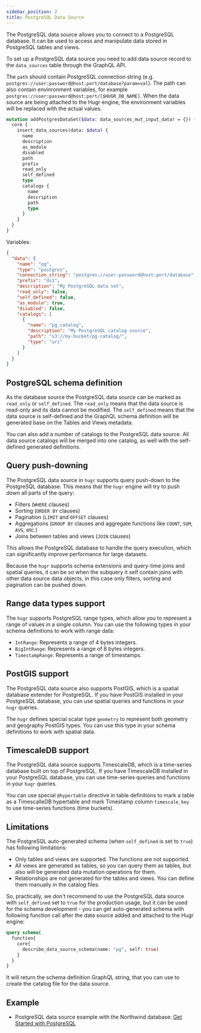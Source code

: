 ```yaml
---
sidebar_position: 2
title: PostgreSQL Data Source
---
```


The PostgreSQL data source allows you to connect to a PostgreSQL database. It can be used to access and manipulate data stored in PostgreSQL tables and views.

To set up a PostgreSQL data source you need to add data source record to the `data_sources` table through the GraphQL API.

The `path` should contain PostgreSQL connection string (e.g. `postgres://user:password@host:port/database?param=val`). The path can also contain envinronment variables, for example `postgres://user:password@host:port/[$HUGR_DB_NAME]`. When the data source are being attached to the Hugr engine, the environment variables will be replaced with the actual values.

```graphql
mutation addPostgresDataSet($data: data_sources_mut_input_data! = {}) {
  core {
    insert_data_sources(data: $data) {
      name
      description
      as_module
      disabled
      path
      prefix
      read_only
      self_defined
      type
      catalogs {
        name
        description
        path
        type
      }
    }
  }
}
```

Variables:

```json
{
  "data": {
    "name": "pg",
    "type": "postgres",
    "connection_string": "postgres://user:password@host:port/database",
    "prefix": "ds1",
    "description": "My PostgreSQL data set",
    "read_only": false,
    "self_defined": false,
    "as_module": true,
    "disabled": false,
    "catalogs": [
      {
        "name": "pg_catalog",
        "description": "My PostgreSQL catalog source",
        "path": "s3://my-bucket/pg-catalog/",
        "type": "uri"
      }
    ]
  }
}
```

## PostgreSQL schema definition

As the database source the PostgreSQL data source can be marked as `read_only` or `self_defined`. The `read_only` means that the data source is read-only and its data cannot be modified. The `self_defined` means that the data source is self-defined and the GraphQL schema definition will be generated base on the Tables and Views metadata.

You can also add a number of catalogs to the PostgreSQL data source. All data source catalogs will be merged into one catalog, as well with the self-defined generated definitions.

## Query push-downing

The PostgreSQL data source in `hugr` supports query push-down to the PostgreSQL database. This means that the `hugr` engine will try to push down all parts of the query:

- Filters (`WHERE` clauses)
- Sorting (`ORDER BY` clauses)
- Pagination (`LIMIT` and `OFFSET` clauses)
- Aggregations (`GROUP BY` clauses and aggregate functions like `COUNT`, `SUM`, `AVG`, etc.)
- Joins between tables and views (`JOIN` clauses)

This allows the PostgreSQL database to handle the query execution, which can significantly improve performance for large datasets.

Because the `hugr` supports schema extensions and query-time joins and spatial queries, it can be so when the subquery it self contain joins with other data source data objects, in this case only filters, sorting and pagination can be pushed down.

## Range data types support

The `hugr` supports PostgreSQL range types, which allow you to represent a range of values in a single column. You can use the following types in your schema definitions to work with range data:

- `IntRange`: Represents a range of 4 bytes integers.
- `BigIntRange`: Represents a range of 8 bytes integers.
- `TimestampRange`: Represents a range of timestamps.

## PostGIS support

The PostgreSQL data source also supports PostGIS, which is a spatial database extender for PostgreSQL. If you have PostGIS installed in your PostgreSQL database, you can use spatial queries and functions in your `hugr` queries.

The `hugr` defines special scalar type `geometry` to represent both geometry and geography PostGIS types. You can use this type in your schema definitions to work with spatial data.

## TimescaleDB support

The PostgreSQL data source supports TimescaleDB, which is a time-series database built on top of PostgreSQL. If you have TimescaleDB installed in your PostgreSQL database, you can use time-series queries and functions in your `hugr` queries.

You can use special `@hypertable` directive in table definitions to mark a table as a TimescalleDB hypertable and mark Timestamp column `timescale_key` to use time-series functions (time buckets).

## Limitations

The PostgreSQL auto-generated schema (when `self_defined` is set to `true`) has following limitations:

- Only tables and views are supported. The functions are not supported.
- All views are generated as tables, so you can query them as tables, but also will be generated data mutation operations for them.
- Relationships are not generated for the tables and views. You can define them manually in the catalog files.

So, practically, we don't recommend to use the PostgreSQL data source with `self_defined` set to `true` for the production usage, but it can be used for the schema development - you can get auto-generated schema with following function call after the data source added and attached to the Hugr engine:

```graphql
query schema{
  function{
    core{
      describe_data_source_schema(name: "pg", self: true)
    }
  }
}
```

It will return the schema definition GraphQL string, that you can use to create the catalog file for the data source.

## Example

- PostgreSQL data source example with the Northwind database: [Get Started with PostgreSQL](../../8-examples/1-postgres-get-started.mdx)
